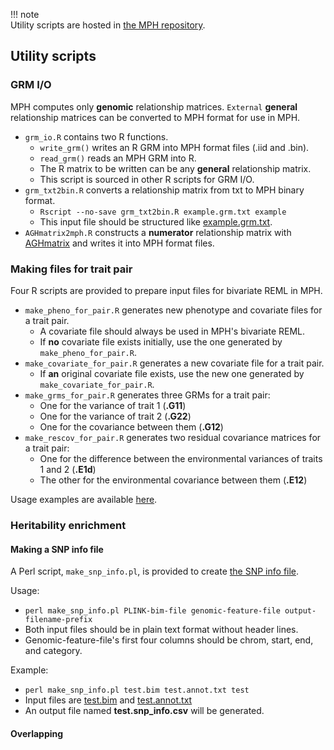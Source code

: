 !!! note  
    Utility scripts are hosted in [the MPH repository](https://github.com/jiang18/mph/tree/main/util).

## Utility scripts

### GRM I/O
MPH computes only **genomic** relationship matrices. `External` **general** relationship matrices can be converted to MPH format for use in MPH. 

- `grm_io.R` contains two R functions.
    - `write_grm()` writes an R GRM into MPH format files (.iid and .bin).
    - `read_grm()` reads an MPH GRM into R.
    - The R matrix to be written can be any **general** relationship matrix.
    - This script is sourced in other R scripts for GRM I/O.
- `grm_txt2bin.R` converts a relationship matrix from txt to MPH binary format.
    - `Rscript --no-save grm_txt2bin.R example.grm.txt example`
    - This input file should be structured like [example.grm.txt](https://github.com/jiang18/mph/blob/main/examples/example.grm.txt).
- `AGHmatrix2mph.R` constructs a **numerator** relationship matrix with [AGHmatrix](https://cran.r-project.org/web/packages/AGHmatrix/index.html) and writes it into MPH format files.

### Making files for trait pair
Four R scripts are provided to prepare input files for bivariate REML in MPH.

- `make_pheno_for_pair.R` generates new phenotype and covariate files for a trait pair.
    - A covariate file should always be used in MPH's bivariate REML.
    - If **no** covariate file exists initially, use the one generated by `make_pheno_for_pair.R`.
- `make_covariate_for_pair.R` generates a new covariate file for a trait pair.
    - If **an** original covariate file exists, use the new one generated by `make_covariate_for_pair.R`.
- `make_grms_for_pair.R` generates three GRMs for a trait pair: 
    - One for the variance of trait 1 (**.G11**)
    - One for the variance of trait 2 (**.G22**)
    - One for the covariance between them (**.G12**)
- `make_rescov_for_pair.R` generates two residual covariance matrices for a trait pair:
    - One for the difference between the environmental variances of traits 1 and 2 (**.E1d**)
    - The other for the environmental covariance between them (**.E12**)

Usage examples are available [here](examples.md#genetic-correlation).

### Heritability enrichment
#### Making a SNP info file
A Perl script, `make_snp_info.pl`, is provided to create [the SNP info file](options.md#snp-info-file).

Usage:
- `perl make_snp_info.pl PLINK-bim-file genomic-feature-file output-filename-prefix`
- Both input files should be in plain text format without header lines.
- Genomic-feature-file's first four columns should be chrom, start, end, and category.

Example:
- `perl make_snp_info.pl test.bim test.annot.txt test`
- Input files are [test.bim](https://github.com/jiang18/mph/blob/main/examples/test.bim) and [test.annot.txt](https://github.com/jiang18/mph/blob/main/examples/test.annot.txt)
- An output file named **test.snp_info.csv** will be generated. 

#### Overlapping 